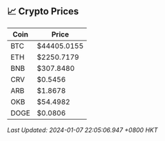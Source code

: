 ## 📈 Crypto Prices

| Coin | Price |
| ---- | ----- |
| BTC | $44405.0155 |
| ETH | $2250.7179 |
| BNB | $307.8480 |
| CRV | $0.5456 |
| ARB | $1.8678 |
| OKB | $54.4982 |
| DOGE | $0.0806 |

_Last Updated: 2024-01-07 22:05:06.947 +0800 HKT_